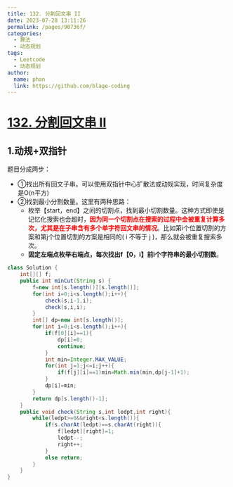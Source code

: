 ```yaml
---
title: 132. 分割回文串 II
date: 2023-07-28 13:11:26
permalink: /pages/90736f/
categories:
  - 算法
  - 动态规划
tags:
  - Leetcode
  - 动态规划
author: 
  name: phan
  link: https://github.com/blage-coding
---
```

# [132. 分割回文串 II](https://leetcode.cn/problems/palindrome-partitioning-ii/)

## 1.动规+双指针

题目分成两步：

- ①找出所有回文子串。可以使用双指针中心扩散法或动规实现，时间复杂度是O(n平方)
- ②找到最小分割数量。这里有两种思路：
  - 枚举【start，end】之间的切割点，找到最小切割数量。这种方式即使是记忆化搜索也会超时，<font color="red">**因为同一个切割点在搜索的过程中会被重复计算多次，尤其是在子串含有多个单字符回文串的情况**</font>。比如第i个位置切割的方案和第j个位置切割的方案是相同的( i 不等于 j )，那么就会被重复搜索多次。
  - **固定左端点枚举右端点，每次找出f【0，i】前i个字符串的最小切割数**。

```java
class Solution {
    int[][] f;
    public int minCut(String s) {
        f=new int[s.length()][s.length()];
        for(int i=0;i<s.length();i++){
            check(s,i-1,i);
            check(s,i,i);
        }
        int[] dp=new int[s.length()];
        for(int i=0;i<s.length();i++){
            if(f[0][i]==1){
                dp[i]=0;
                continue;
            }
            int min=Integer.MAX_VALUE;
            for(int j=1;j<=i;j++){
                if(f[j][i]==1)min=Math.min(min,dp[j-1]+1);
            }
            dp[i]=min;
        }
        return dp[s.length()-1];
    }
    public void check(String s,int ledpt,int right){
        while(ledpt>=0&&right<s.length()){
            if(s.charAt(ledpt)==s.charAt(right)){
                f[ledpt][right]=1;
                ledpt--;
                right++;
            }
            else return;
        }
    }
}
```

